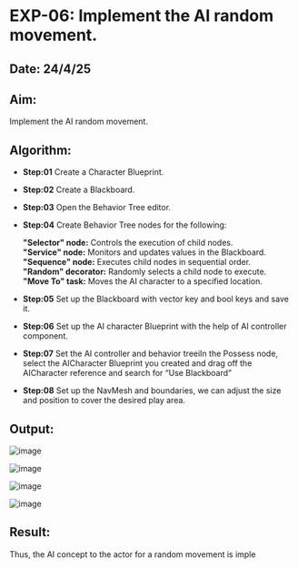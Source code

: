 # EXP-06: Implement the AI random movement.
## Date: 24/4/25

## Aim:
Implement the AI random movement.

## Algorithm:
- **Step:01** Create a Character Blueprint.
- **Step:02** Create a Blackboard.
- **Step:03** Open the Behavior Tree editor.
- **Step:04** Create Behavior Tree nodes for the following:

    **"Selector" node:** Controls the execution of child nodes.  
    **"Service" node:** Monitors and updates values in the Blackboard.  
    **"Sequence" node:** Executes child nodes in sequential order.  
    **"Random" decorator:** Randomly selects a child node to execute.  
    **"Move To" task:** Moves the AI character to a specified location.

- **Step:05** Set up the Blackboard with vector key and bool keys and save it.
- **Step:06** Set up the AI character Blueprint with the help of AI controller component.
- **Step:07** Set the AI controller and behavior treeiIn the Possess node, select the AICharacter Blueprint you created and drag off the AICharacter reference and search for “Use Blackboard”
- **Step:08** Set up the NavMesh and boundaries, we can adjust the size and position to cover the desired play area.

## Output:

![image](https://github.com/user-attachments/assets/94fad862-2974-47f9-90d3-d15b6e02ec77)

![image](https://github.com/user-attachments/assets/a1f507a2-2141-4a9a-b7ac-b9a7d7734ede)

![image](https://github.com/user-attachments/assets/542235b0-adab-4e4e-bcc9-7f80b14e8f10)

![image](https://github.com/user-attachments/assets/0abcbac9-2225-4563-a76d-b85bab1ccc71)

## Result:
Thus, the AI concept to the actor for a random movement is imple

